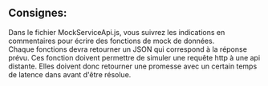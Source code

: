 ## Consignes:

Dans le fichier MockServiceApi.js, vous suivrez les indications en commentaires pour écrire des fonctions de mock de données.  
Chaque fonctions devra retourner un JSON qui correspond à la réponse prévu.
Ces fonction doivent permettre de simuler une requête http à une api distante.
Elles doivent donc retourner une promesse avec un certain temps de latence dans avant d'être résolue. 
